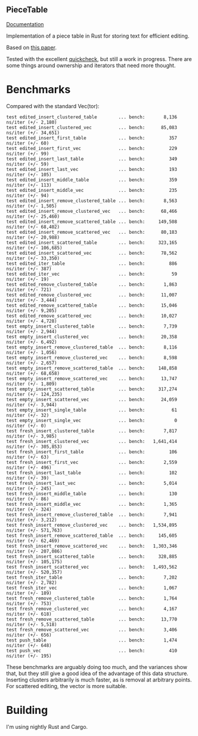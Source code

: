 PieceTable
----------
[Documentation](http://andreasfrom.github.io/piecetable/)

Implementation of a piece table in Rust for storing text for efficient editing.

Based on [this paper](https://www.cs.unm.edu/~crowley/papers/sds.pdf).

Tested with the excellent [quickcheck](https://github.com/BurntSushi/quickcheck), but still a work in progress.
There are some things around ownership and iterators that need more thought.

# Benchmarks

Compared with the standard Vec(tor):

```
test edited_insert_clustered_table        ... bench:       8,136 ns/iter (+/- 2,180)
test edited_insert_clustered_vec          ... bench:      85,083 ns/iter (+/- 34,651)
test edited_insert_first_table            ... bench:         357 ns/iter (+/- 60)
test edited_insert_first_vec              ... bench:         229 ns/iter (+/- 99)
test edited_insert_last_table             ... bench:         349 ns/iter (+/- 59)
test edited_insert_last_vec               ... bench:         193 ns/iter (+/- 105)
test edited_insert_middle_table           ... bench:         359 ns/iter (+/- 113)
test edited_insert_middle_vec             ... bench:         235 ns/iter (+/- 94)
test edited_insert_remove_clustered_table ... bench:       8,563 ns/iter (+/- 1,505)
test edited_insert_remove_clustered_vec   ... bench:      68,466 ns/iter (+/- 25,460)
test edited_insert_remove_scattered_table ... bench:     149,508 ns/iter (+/- 68,402)
test edited_insert_remove_scattered_vec   ... bench:      80,183 ns/iter (+/- 20,988)
test edited_insert_scattered_table        ... bench:     323,165 ns/iter (+/- 106,685)
test edited_insert_scattered_vec          ... bench:      78,562 ns/iter (+/- 33,350)
test edited_iter_table                    ... bench:         886 ns/iter (+/- 387)
test edited_iter_vec                      ... bench:          59 ns/iter (+/- 19)
test edited_remove_clustered_table        ... bench:       1,863 ns/iter (+/- 721)
test edited_remove_clustered_vec          ... bench:      11,007 ns/iter (+/- 3,444)
test edited_remove_scattered_table        ... bench:      15,046 ns/iter (+/- 9,205)
test edited_remove_scattered_vec          ... bench:      10,027 ns/iter (+/- 4,728)
test empty_insert_clustered_table         ... bench:       7,739 ns/iter (+/- 2,944)
test empty_insert_clustered_vec           ... bench:      20,358 ns/iter (+/- 6,492)
test empty_insert_remove_clustered_table  ... bench:       8,116 ns/iter (+/- 1,056)
test empty_insert_remove_clustered_vec    ... bench:       8,598 ns/iter (+/- 2,657)
test empty_insert_remove_scattered_table  ... bench:     148,858 ns/iter (+/- 68,658)
test empty_insert_remove_scattered_vec    ... bench:      13,747 ns/iter (+/- 1,809)
test empty_insert_scattered_table         ... bench:     317,274 ns/iter (+/- 124,235)
test empty_insert_scattered_vec           ... bench:      24,059 ns/iter (+/- 3,944)
test empty_insert_single_table            ... bench:          61 ns/iter (+/- 32)
test empty_insert_single_vec              ... bench:           0 ns/iter (+/- 0)
test fresh_insert_clustered_table         ... bench:       7,817 ns/iter (+/- 3,985)
test fresh_insert_clustered_vec           ... bench:   1,641,414 ns/iter (+/- 305,853)
test fresh_insert_first_table             ... bench:         106 ns/iter (+/- 63)
test fresh_insert_first_vec               ... bench:       2,559 ns/iter (+/- 496)
test fresh_insert_last_table              ... bench:         102 ns/iter (+/- 39)
test fresh_insert_last_vec                ... bench:       5,014 ns/iter (+/- 245)
test fresh_insert_middle_table            ... bench:         130 ns/iter (+/- 86)
test fresh_insert_middle_vec              ... bench:       1,365 ns/iter (+/- 324)
test fresh_insert_remove_clustered_table  ... bench:       7,941 ns/iter (+/- 3,212)
test fresh_insert_remove_clustered_vec    ... bench:   1,534,895 ns/iter (+/- 571,763)
test fresh_insert_remove_scattered_table  ... bench:     145,605 ns/iter (+/- 62,469)
test fresh_insert_remove_scattered_vec    ... bench:   1,303,346 ns/iter (+/- 207,086)
test fresh_insert_scattered_table         ... bench:     328,885 ns/iter (+/- 105,175)
test fresh_insert_scattered_vec           ... bench:   1,493,562 ns/iter (+/- 520,357)
test fresh_iter_table                     ... bench:       7,202 ns/iter (+/- 2,782)
test fresh_iter_vec                       ... bench:       1,067 ns/iter (+/- 189)
test fresh_remove_clustered_table         ... bench:       1,764 ns/iter (+/- 753)
test fresh_remove_clustered_vec           ... bench:       4,167 ns/iter (+/- 618)
test fresh_remove_scattered_table         ... bench:      13,770 ns/iter (+/- 5,518)
test fresh_remove_scattered_vec           ... bench:       3,406 ns/iter (+/- 656)
test push_table                           ... bench:       1,474 ns/iter (+/- 648)
test push_vec                             ... bench:         410 ns/iter (+/- 195)
```

These benchmarks are arguably doing too much, and the variances show that, but they still give a good idea of the advantage of this data structure.
Inserting clusters arbitrarily is much faster, as is removal at arbitrary points.
For scattered editing, the vector is more suitable.

# Building

I'm using nightly Rust and Cargo.
